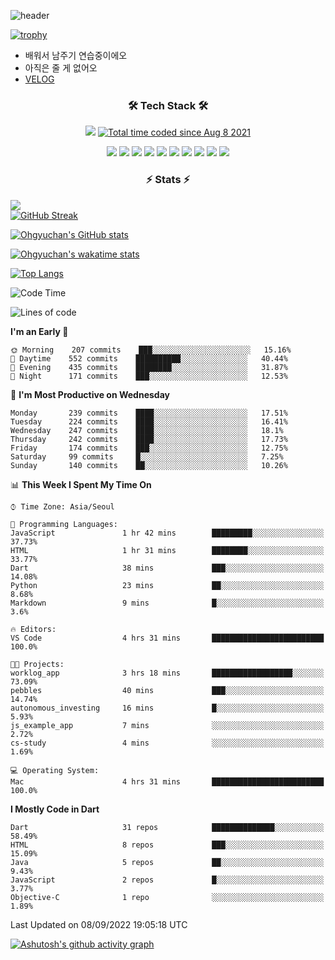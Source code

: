 <!--
**Ohgyuchan/Ohgyuchan** is a ✨ _special_ ✨ repository because its `README.md` (this file) appears on your GitHub profile.

Here are some ideas to get you started:

- 🔭 I’m currently working on ...
- 🌱 I’m currently learning ...
- 👯 I’m looking to collaborate on ...
- 🤔 I’m looking for help with ...
- 💬 Ask me about ...
- 📫 How to reach me: ...
- 😄 Pronouns: ...
- ⚡ Fun fact: ...
-->
![header](https://capsule-render.vercel.app/api?type=soft&color=auto&height=150&section=header&text=Ohgyuchan&fontSize=80&animation=twinkling)

[![trophy](https://github-profile-trophy.vercel.app/?username=Ohgyuchan&column=-1)](https://github.com/ryo-ma/github-profile-trophy)

<!-- ### Hi there 👋 -->
  * 배워서 남주기 연습중이에오
  * 아직은 줄 게 없어오
  * [VELOG](https://velog.io/@terman)



<h3 align="center"><b>🛠 Tech Stack 🛠</b></h3>

<p align="center">
<a href="https://hits.seeyoufarm.com"><img src="https://hits.seeyoufarm.com/api/count/incr/badge.svg?url=https%3A%2F%2Fgithub.com%2FOhgyuchan&count_bg=%2379C83D&title_bg=%23555555&icon=&icon_color=%23E7E7E7&title=visitors+%F0%9F%99%8C&edge_flat=false"/></a> <a href="https://wakatime.com/@9d35e6a9-2400-4e9b-b741-9597e6de1373"><img src="https://wakatime.com/badge/user/9d35e6a9-2400-4e9b-b741-9597e6de1373.svg" alt="Total time coded since Aug 8 2021" /></a></p>


<p align="center">
<img src="https://img.shields.io/badge/HTML5-E34F26?style=flat-square&logo=HTML5&logoColor=white"/></a>
<img src="https://img.shields.io/badge/CSS3-1572B6?style=flat-square&logo=CSS3&logoColor=white"/></a>
<img src="https://img.shields.io/badge/JavaScript-F7DF1E?style=flat-square&logo=JavaScript&logoColor=white"/></a>
<!-- <img src="https://img.shields.io/badge/Node.js-339933?style=flat-square&logo=Node.js&logoColor=white"/></a> &nbsp -->
<img src="https://img.shields.io/badge/Android-3DDC84?style=flat-square&logo=Android&logoColor=white"/></a> 
<img src="https://img.shields.io/badge/Flutter-02569B?style=flat-square&logo=Flutter&logoColor=white"></a> 
<img src="https://img.shields.io/badge/Dart-0175C2?style=flat-square&logo=Dart&logoColor=white"></a> 
<!-- <img src="https://img.shields.io/badge/R-0175C2?style=flat-square&logo=R&logoColor=white"></a> &nbsp -->
<!-- <img src="https://img.shields.io/badge/MongoDB-47A248?style=flat-square&logo=MongoDB&logoColor=white"/></a> &nbsp -->
<!-- <img src="https://img.shields.io/badge/MySQL-4479A1?style=flat-square&logo=MySQL&logoColor=white"/></a> &nbsp -->
<img src="https://img.shields.io/badge/c++-00599C?style=flat-square&logo=c%2B%2B&logoColor=white"/></a> 
<img src="https://img.shields.io/badge/python-0175C2?style=flat-square&logo=python&logoColor=white"></a> 
<img src="https://img.shields.io/badge/github-181717?style=flat-square&logo=github&logoColor=white"></a> 
<img src="https://img.shields.io/badge/unity-FCC624?style=flat-square&logo=unity&logoColor=black"></a> 
<!-- <img src="https://img.shields.io/badge/Amazon AWS-232F3E?style=flat-square&logo=Amazon%20AWS&logoColor=white"/></a> &nbsp -->
</p></b>

<h3 align="center"><b>⚡️ Stats ⚡️</b></h3>

<!--OPGC-->
<a href="https://opgc.me/#/users/Ohgyuchan" target="_blank"><img src="https://api.opgc.me/githubs/users/Ohgyuchan/tag/?theme=rainbow" /></a>  
[![GitHub Streak](https://github-readme-streak-stats.herokuapp.com?user=Ohgyuchan)](https://git.io/streak-stats)

[![Ohgyuchan's GitHub stats](https://github-readme-stats.vercel.app/api?username=Ohgyuchan&count_private=true&include_all_commits=true&show_icons=true&theme=buefy)](https://github.com/anuraghazra/github-readme-stats)

[![Ohgyuchan's wakatime stats](https://github-readme-stats.vercel.app/api/wakatime?username=TermanOh&layout=compact&theme=buefy)](https://github.com/anuraghazra/github-readme-stats)

[![Top Langs](https://github-readme-stats.vercel.app/api/top-langs/?username=Ohgyuchan&layout=compact&exclude_repo=unity_example&theme=buefy)](https://github.com/Ohgyuchan/github-readme-stats)
  
<!--START_SECTION:waka-->
![Code Time](http://img.shields.io/badge/Code%20Time-95%20hrs%2033%20mins-blue)

![Lines of code](https://img.shields.io/badge/From%20Hello%20World%20I%27ve%20Written-4%20Million%20lines%20of%20code-blue)

**I'm an Early 🐤** 

```text
🌞 Morning    207 commits    ███░░░░░░░░░░░░░░░░░░░░░░   15.16% 
🌆 Daytime    552 commits    ██████████░░░░░░░░░░░░░░░   40.44% 
🌃 Evening    435 commits    ████████░░░░░░░░░░░░░░░░░   31.87% 
🌙 Night      171 commits    ███░░░░░░░░░░░░░░░░░░░░░░   12.53%

```
📅 **I'm Most Productive on Wednesday** 

```text
Monday       239 commits    ████░░░░░░░░░░░░░░░░░░░░░   17.51% 
Tuesday      224 commits    ████░░░░░░░░░░░░░░░░░░░░░   16.41% 
Wednesday    247 commits    ████░░░░░░░░░░░░░░░░░░░░░   18.1% 
Thursday     242 commits    ████░░░░░░░░░░░░░░░░░░░░░   17.73% 
Friday       174 commits    ███░░░░░░░░░░░░░░░░░░░░░░   12.75% 
Saturday     99 commits     █░░░░░░░░░░░░░░░░░░░░░░░░   7.25% 
Sunday       140 commits    ██░░░░░░░░░░░░░░░░░░░░░░░   10.26%

```


📊 **This Week I Spent My Time On** 

```text
⌚︎ Time Zone: Asia/Seoul

💬 Programming Languages: 
JavaScript               1 hr 42 mins        █████████░░░░░░░░░░░░░░░░   37.73% 
HTML                     1 hr 31 mins        ████████░░░░░░░░░░░░░░░░░   33.77% 
Dart                     38 mins             ███░░░░░░░░░░░░░░░░░░░░░░   14.08% 
Python                   23 mins             ██░░░░░░░░░░░░░░░░░░░░░░░   8.68% 
Markdown                 9 mins              █░░░░░░░░░░░░░░░░░░░░░░░░   3.6%

🔥 Editors: 
VS Code                  4 hrs 31 mins       █████████████████████████   100.0%

🐱‍💻 Projects: 
worklog_app              3 hrs 18 mins       ██████████████████░░░░░░░   73.09% 
pebbles                  40 mins             ███░░░░░░░░░░░░░░░░░░░░░░   14.74% 
autonomous_investing     16 mins             █░░░░░░░░░░░░░░░░░░░░░░░░   5.93% 
js_example_app           7 mins              ░░░░░░░░░░░░░░░░░░░░░░░░░   2.72% 
cs-study                 4 mins              ░░░░░░░░░░░░░░░░░░░░░░░░░   1.69%

💻 Operating System: 
Mac                      4 hrs 31 mins       █████████████████████████   100.0%

```

**I Mostly Code in Dart** 

```text
Dart                     31 repos            ██████████████░░░░░░░░░░░   58.49% 
HTML                     8 repos             ███░░░░░░░░░░░░░░░░░░░░░░   15.09% 
Java                     5 repos             ██░░░░░░░░░░░░░░░░░░░░░░░   9.43% 
JavaScript               2 repos             █░░░░░░░░░░░░░░░░░░░░░░░░   3.77% 
Objective-C              1 repo              ░░░░░░░░░░░░░░░░░░░░░░░░░   1.89%

```



 Last Updated on 08/09/2022 19:05:18 UTC
<!--END_SECTION:waka-->

[![Ashutosh's github activity graph](https://activity-graph.herokuapp.com/graph?username=Ohgyuchan&bg_color=ffffff&color=000000&line=6495ED)](https://github.com/ashutosh00710/github-readme-activity-graph)
